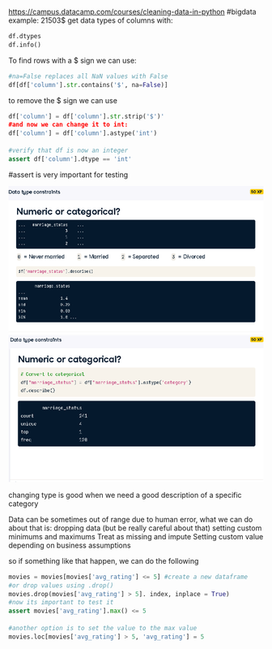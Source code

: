 https://campus.datacamp.com/courses/cleaning-data-in-python
#bigdata
example: 21503$
get data types of columns with:
```python
df.dtypes
df.info()
```

To find rows with a $ sign we can use:
```python
#na=False replaces all NaN values with False
df[df['column'].str.contains('$', na=False)]
```
to remove the $ sign we can use
```python
df['column'] = df['column'].str.strip('$')'
#and now we can change it to int:
df['column'] = df['column'].astype('int')
	
#verify that df is now an integer
assert df['column'].dtype == 'int'
```
#assert is very important for testing

![](../images/w1/Pasted%20image%2020230930195608.png)
![](../images/w1/Pasted%20image%2020230930195623.png)

changing type is good when we need a good description of a specific category

Data can be sometimes out of range due to human error, what we can do about that is:
dropping data (but be really careful about that)
setting custom minimums and maximums
Treat as missing and impute
Setting custom value depending on business assumptions

so if something like that happen, we can do the following
```python
movies = movies[movies['avg_rating'] <= 5] #create a new dataframe
#or drop values using .drop()
movies.drop(movies['avg_rating'] > 5]. index, inplace = True)
#now its important to test it
assert movies['avg_rating'].max() <= 5

#another option is to set the value to the max value
movies.loc[movies['avg_rating'] > 5, 'avg_rating'] = 5
```


